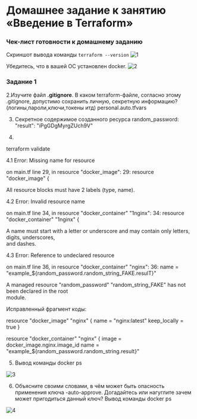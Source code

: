 # Домашнее задание к занятию «Введение в Terraform»

### Чек-лист готовности к домашнему заданию
Cкриншот вывода команды ```terraform --version```
![1](https://github.com/user-attachments/assets/22804ce8-620a-4e52-9770-908391586dc3)

Убедитесь, что в вашей ОС установлен docker.
![2](https://github.com/user-attachments/assets/33f920c8-a83a-4574-bb85-273219903390)

### Задание 1

2.Изучите файл **.gitignore**. В каком terraform-файле, согласно этому .gitignore, допустимо сохранить личную, секретную информацию?(логины,пароли,ключи,токены итд)
personal.auto.tfvars

3. Cекретное содержимое созданного ресурса random_password:
"result": "iPgGDgMyrgZUch9V"

4.
terraform validate

4.1 Error: Missing name for resource

   on main.tf line 29, in resource "docker_image":
   29: resource "docker_image" {

 All resource blocks must have 2 labels (type, name).


4.2 Error: Invalid resource name

   on main.tf line 34, in resource "docker_container" "1nginx":
   34: resource "docker_container" "1nginx" {

 A name must start with a letter or underscore and may contain only letters, digits, underscores,   
 and dashes.

 4.3 Error: Reference to undeclared resource

   on main.tf line 36, in resource "docker_container" "nginx":
   36:   name  = "example_${random_password.random_string_FAKE.resulT}"

 A managed resource "random_password" "random_string_FAKE" has not been declared in the root  
 module.


Исправленный фрагмент коды:

resource "docker_image" "nginx" {
  name         = "nginx:latest"
  keep_locally = true
}

resource "docker_container" "nginx" {
  image = docker_image.nginx.image_id
  name  = "example_${random_password.random_string.result}"

5.
   Вывод команды docker ps

![3](https://github.com/user-attachments/assets/8c874eec-47c2-47cf-8fdb-52d3a52e4d78)


6. Объясните своими словами, в чём может быть опасность применения ключа -auto-approve. Догадайтесь или нагуглите зачем может пригодиться данный ключ?
   Вывод команды docker ps

![4](https://github.com/user-attachments/assets/1c88d9f0-bcfe-43fe-81b5-4f6d028a9e2d)


